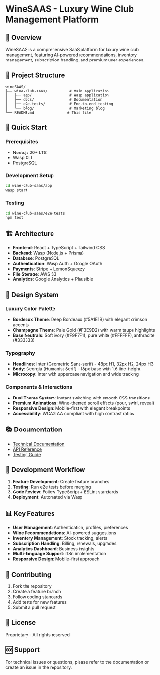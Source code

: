 # WineSAAS - Luxury Wine Club Management Platform

## 🍷 Overview

WineSAAS is a comprehensive SaaS platform for luxury wine club management, featuring AI-powered recommendations, inventory management, subscription handling, and premium user experiences.

## 📁 Project Structure

```
wineSAAS/
├── wine-club-saas/          # Main application
│   ├── app/                 # Wasp application
│   ├── docs/                # Documentation
│   ├── e2e-tests/           # End-to-end testing
│   └── blog/                # Marketing blog
└── README.md               # This file
```

## 🚀 Quick Start

### Prerequisites
- Node.js 20+ LTS
- Wasp CLI
- PostgreSQL

### Development Setup
```bash
cd wine-club-saas/app
wasp start
```

### Testing
```bash
cd wine-club-saas/e2e-tests
npm test
```

## 🏗️ Architecture

- **Frontend**: React + TypeScript + Tailwind CSS
- **Backend**: Wasp (Node.js + Prisma)
- **Database**: PostgreSQL
- **Authentication**: Wasp Auth + Google OAuth
- **Payments**: Stripe + LemonSqueezy
- **File Storage**: AWS S3
- **Analytics**: Google Analytics + Plausible

## 🎨 Design System

### **Luxury Color Palette**
- **Bordeaux Theme**: Deep Bordeaux (#5A1E1B) with elegant crimson accents
- **Champagne Theme**: Pale Gold (#F3E9D2) with warm taupe highlights
- **Base Neutrals**: Soft ivory (#F9F7F1), pure white (#FFFFFF), anthracite (#333333)

### **Typography**
- **Headlines**: Inter (Geometric Sans-serif) - 48px H1, 32px H2, 24px H3
- **Body**: Georgia (Humanist Serif) - 18px base with 1.6 line-height
- **Microcopy**: Inter with uppercase navigation and wide tracking

### **Components & Interactions**
- **Dual Theme System**: Instant switching with smooth CSS transitions
- **Premium Animations**: Wine-themed scroll effects (pour, swirl, reveal)
- **Responsive Design**: Mobile-first with elegant breakpoints
- **Accessibility**: WCAG AA compliant with high contrast ratios

## 📚 Documentation

- [Technical Documentation](./wine-club-saas/docs/)
- [API Reference](./wine-club-saas/app/src/)
- [Testing Guide](./wine-club-saas/e2e-tests/)

## 🔧 Development Workflow

1. **Feature Development**: Create feature branches
2. **Testing**: Run e2e tests before merging
3. **Code Review**: Follow TypeScript + ESLint standards
4. **Deployment**: Automated via Wasp

## 📊 Key Features

- **User Management**: Authentication, profiles, preferences
- **Wine Recommendations**: AI-powered suggestions
- **Inventory Management**: Stock tracking, alerts
- **Subscription Handling**: Billing, renewals, upgrades
- **Analytics Dashboard**: Business insights
- **Multi-language Support**: i18n implementation
- **Responsive Design**: Mobile-first approach

## 🤝 Contributing

1. Fork the repository
2. Create a feature branch
3. Follow coding standards
4. Add tests for new features
5. Submit a pull request

## 📄 License

Proprietary - All rights reserved

## 🆘 Support

For technical issues or questions, please refer to the documentation or create an issue in the repository. 